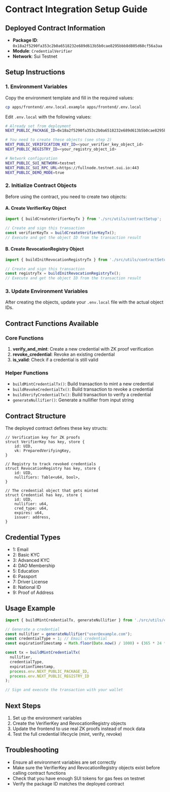 # Contract Integration Setup Guide

## Deployed Contract Information

- **Package ID**: `0x18a2f5290fa353c2b0a6518232e689d613b5b0cae8295bbb8d805d60cf56a3aa`
- **Module**: `CredentialVerifier`
- **Network**: Sui Testnet

## Setup Instructions

### 1. Environment Variables

Copy the environment template and fill in the required values:

```bash
cp apps/frontend/.env.local.example apps/frontend/.env.local
```

Edit `.env.local` with the following values:

```bash
# Already set from deployment
NEXT_PUBLIC_PACKAGE_ID=0x18a2f5290fa353c2b0a6518232e689d613b5b0cae8295bbb8d805d60cf56a3aa

# You need to create these objects (see step 2)
NEXT_PUBLIC_VERIFICATION_KEY_ID=<your_verifier_key_object_id>
NEXT_PUBLIC_REGISTRY_ID=<your_registry_object_id>

# Network configuration
NEXT_PUBLIC_SUI_NETWORK=testnet
NEXT_PUBLIC_SUI_RPC_URL=https://fullnode.testnet.sui.io:443
NEXT_PUBLIC_DEMO_MODE=true
```

### 2. Initialize Contract Objects

Before using the contract, you need to create two objects:

#### A. Create VerifierKey Object

```typescript
import { buildCreateVerifierKeyTx } from './src/utils/contractSetup';

// Create and sign this transaction
const verifierKeyTx = buildCreateVerifierKeyTx();
// Execute and get the object ID from the transaction result
```

#### B. Create RevocationRegistry Object

```typescript
import { buildInitRevocationRegistryTx } from './src/utils/contractSetup';

// Create and sign this transaction
const registryTx = buildInitRevocationRegistryTx();
// Execute and get the object ID from the transaction result
```

### 3. Update Environment Variables

After creating the objects, update your `.env.local` file with the actual object IDs.

## Contract Functions Available

### Core Functions

1. **verify_and_mint**: Create a new credential with ZK proof verification
2. **revoke_credential**: Revoke an existing credential
3. **is_valid**: Check if a credential is still valid

### Helper Functions

- `buildMintCredentialTx()`: Build transaction to mint a new credential
- `buildRevokeCredentialTx()`: Build transaction to revoke a credential  
- `buildVerifyCredentialTx()`: Build transaction to verify a credential
- `generateNullifier()`: Generate a nullifier from input string

## Contract Structure

The deployed contract defines these key structs:

```move
// Verification key for ZK proofs
struct VerifierKey has key, store {
    id: UID,
    vk: PreparedVerifyingKey,
}

// Registry to track revoked credentials
struct RevocationRegistry has key, store {
    id: UID,
    nullifiers: Table<u64, bool>,
}

// The credential object that gets minted
struct Credential has key, store {
    id: UID,
    nullifier: u64,
    cred_type: u64,
    expires: u64,
    issuer: address,
}
```

## Credential Types

- 1: Email
- 2: Basic KYC
- 3: Advanced KYC
- 4: DAO Membership
- 5: Education
- 6: Passport
- 7: Driver License
- 8: National ID
- 9: Proof of Address

## Usage Example

```typescript
import { buildMintCredentialTx, generateNullifier } from './src/utils/contractSetup';

// Generate a credential
const nullifier = generateNullifier("user@example.com");
const credentialType = 1; // Email credential
const expirationTimestamp = Math.floor(Date.now() / 1000) + (365 * 24 * 60 * 60); // 1 year

const tx = buildMintCredentialTx(
  nullifier,
  credentialType, 
  expirationTimestamp,
  process.env.NEXT_PUBLIC_PACKAGE_ID,
  process.env.NEXT_PUBLIC_REGISTRY_ID
);

// Sign and execute the transaction with your wallet
```

## Next Steps

1. Set up the environment variables
2. Create the VerifierKey and RevocationRegistry objects
3. Update the frontend to use real ZK proofs instead of mock data
4. Test the full credential lifecycle (mint, verify, revoke)

## Troubleshooting

- Ensure all environment variables are set correctly
- Make sure the VerifierKey and RevocationRegistry objects exist before calling contract functions
- Check that you have enough SUI tokens for gas fees on testnet
- Verify the package ID matches the deployed contract